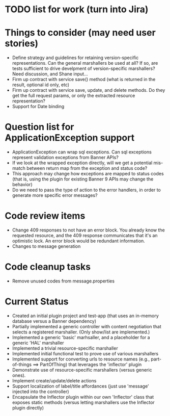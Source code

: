 <!-- ******************************************************************** 
     Copyright 2013 Ellucian Company L.P. and its affiliates.
******************************************************************** --> 

# TODO list for work (turn into Jira)

# Things to consider (may need user stories)
* Define strategy and guidelines for retaining version-specific representations. Can the general marshallers be used at all?  If so, are tests sufficient to drive develpment of version-specific marshallers?  Need discussion, and Shane input...
* Firm up contract with service save() method (what is returned in the result, optional id only, etc)
* Firm up contract with service save, update, and delete methods.  Do they get the full request params, or only the extracted resource representation?
* Support for Date binding

# Question list for ApplicationException support
* ApplicationException can wrap sql exceptions.  Can sql exceptions represent validation exceptions from Banner APIs?
* If we look at the wrapped exception directly, will we get a potential mis-match between return map from the exception and status code?
* This approach may change how exceptions are mapped to status codes (that is, using the plugin for existing Banner 9 APIs may change the behavior)
* Do we need to pass the type of action to the error handlers, in order to generate more specific error messages?

# Code review items
* Change 409 responses to not have an error block.  You already know the requested resource, and the 409 response communicates that it's an optimistic lock.  An error block would be redundant information.
* Changes to message generation

# Code cleanup tasks
* Remove unused codes from message.properties


# Current Status
* Created an initial plugin project and test-app (that uses an in-memory database versus a Banner dependency)
* Partially implemented a generic controller with content negotiation that selects a registered marshaller. (Only show/list are implemented.)
* Implemented a generic 'basic' marhsaller, and a placeholder for a generic 'HAL' marshaller
* Implemented a trivial resource-specific marshaller 
* Implemented initial functional test to prove use of various marshallers
* Implemented support for converting urls to resource names (e.g., part-of-things ==> PartOfThing) that leverages the 'inflector' plugin
* Demonstrate use of resource-specific marshallers (versus generic ones).
* Implement create/update/delete actions
* Support localization of label/title affordances (just use 'message' injected into the controller)
* Encapsulate the Inflector plugin within our own 'Inflector' class that exposes static methods (versus letting marshallers use the Inflector plugin directly)




